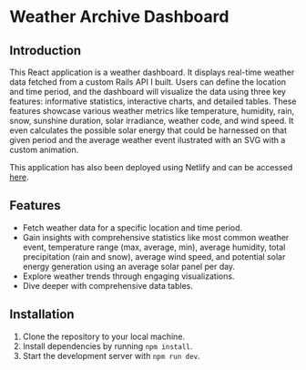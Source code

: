 Weather Archive Dashboard
=========================


Introduction
-----------

This React application is a weather dashboard. It displays real-time weather data fetched from a custom Rails API I built. Users can define the location and time period, and the dashboard will visualize the data using three key features: informative statistics, interactive charts, and detailed tables. These features showcase various weather metrics like temperature, humidity, rain, snow, sunshine duration, solar irradiance, weather code, and wind speed. It even calculates the possible solar energy that could be harnessed on that given period and the average weather event ilustrated with an SVG with a custom animation.

This application has also been deployed using Netlify and can be accessed [here](https://weather-archive-xp.netlify.app/).

Features
--------

-   Fetch weather data for a specific location and time period.
-   Gain insights with comprehensive statistics like most common weather event, temperature range (max, average, min), average humidity, total precipitation (rain and snow), average wind speed, and potential solar energy generation using an average solar panel per day.
-   Explore weather trends through engaging visualizations.
-   Dive deeper with comprehensive data tables.
  

Installation
------------
1.  Clone the repository to your local machine.
2.  Install dependencies by running `npm install`.
3.  Start the development server with `npm run dev`.

